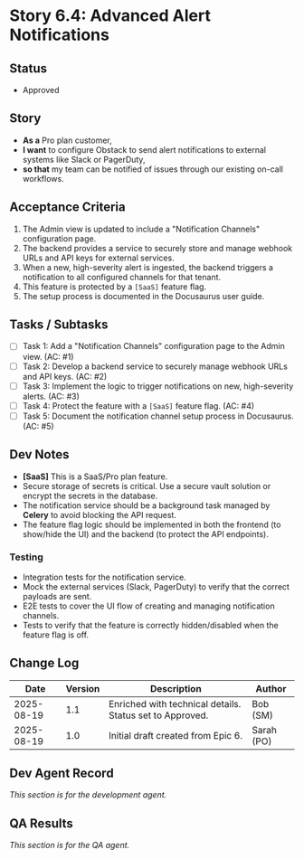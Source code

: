 # Story 6.4: Advanced Alert Notifications

## Status
- Approved

## Story
- **As a** Pro plan customer,
- **I want** to configure Obstack to send alert notifications to external systems like Slack or PagerDuty,
- **so that** my team can be notified of issues through our existing on-call workflows.

## Acceptance Criteria
1.  The Admin view is updated to include a "Notification Channels" configuration page.
2.  The backend provides a service to securely store and manage webhook URLs and API keys for external services.
3.  When a new, high-severity alert is ingested, the backend triggers a notification to all configured channels for that tenant.
4.  This feature is protected by a `[SaaS]` feature flag.
5.  The setup process is documented in the Docusaurus user guide.

## Tasks / Subtasks
- [ ] Task 1: Add a "Notification Channels" configuration page to the Admin view. (AC: #1)
- [ ] Task 2: Develop a backend service to securely manage webhook URLs and API keys. (AC: #2)
- [ ] Task 3: Implement the logic to trigger notifications on new, high-severity alerts. (AC: #3)
- [ ] Task 4: Protect the feature with a `[SaaS]` feature flag. (AC: #4)
- [ ] Task 5: Document the notification channel setup process in Docusaurus. (AC: #5)

## Dev Notes
- **[SaaS]** This is a SaaS/Pro plan feature.
- Secure storage of secrets is critical. Use a secure vault solution or encrypt the secrets in the database.
- The notification service should be a background task managed by **Celery** to avoid blocking the API request.
- The feature flag logic should be implemented in both the frontend (to show/hide the UI) and the backend (to protect the API endpoints).

### Testing
- Integration tests for the notification service.
- Mock the external services (Slack, PagerDuty) to verify that the correct payloads are sent.
- E2E tests to cover the UI flow of creating and managing notification channels.
- Tests to verify that the feature is correctly hidden/disabled when the feature flag is off.

## Change Log
| Date | Version | Description | Author |
| --- | --- | --- | --- |
| 2025-08-19 | 1.1 | Enriched with technical details. Status set to Approved. | Bob (SM) |
| 2025-08-19 | 1.0 | Initial draft created from Epic 6. | Sarah (PO) |

## Dev Agent Record
*This section is for the development agent.*

## QA Results
*This section is for the QA agent.*
